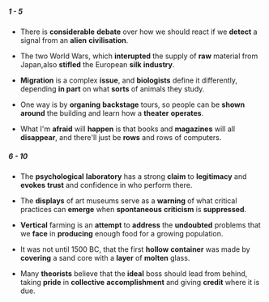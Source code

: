 ##### 1 - 5
- There is **considerable** **debate** over how we should react if we **detect** a signal from an **alien** **civilisation**.

- The two World Wars, which **interupted** the supply of **raw** material from Japan,also **stifled** the European **silk** **industry**.

- **Migration** is a complex **issue**, and **biologists** define it differently, depending **in part** on what **sorts** of animals they study.

- One way is by **organing** **backstage** tours, so people can be **shown around** the building and learn how a **theater** **operates**.

- What I'm **afraid** will **happen** is that books and **magazines** will all **disappear**, and there'll just be **rows** and rows of computers.


##### 6 - 10
- The **psychological** **laboratory** has a strong **claim** to **legitimacy** and **evokes** **trust** and confidence in who perform there.

- The **displays** of art museums serve as a **warning** of what critical practices can **emerge** when **spontaneous** **criticism** is **suppressed**.

- **Vertical** farming is an **attempt** to **address** the **undoubted** problems that we **face** in **producing** enough food for a growing population.

- It was not until 1500 BC, that the first **hollow** **container** was made by **covering** a sand core with a **layer** of **molten** glass.

- Many **theorists** believe that the **ideal** boss should lead from behind, taking **pride** in **collective** **accomplishment** and giving **credit** where it is due.


